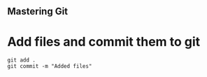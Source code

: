 ## Mastering Git

# Add files and commit them to git

```
git add .
git commit -m "Added files"
```
